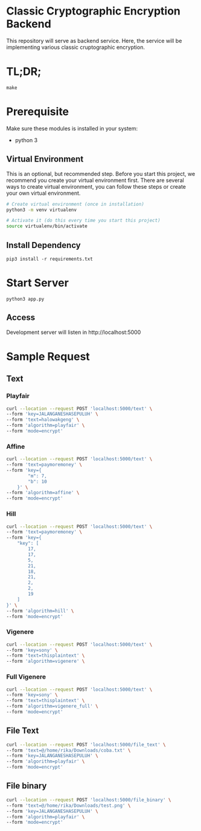 # Classic Cryptographic Encryption Backend
This repository will serve as backend service. Here, the service will be implementing various classic cruptographic encryption.

# TL;DR;
```
make
```

# Prerequisite
Make sure these modules is installed in your system:
* python 3

## Virtual Environment 
This is an optional, but recommended step.
Before you start this project, we recommend you create your virtual environment first.
There are several ways to create virtual environment, you can follow these steps or create your own virtual environment.
```bash
# Create virtual environment (once in installation)
python3 -m venv virtualenv

# Activate it (do this every time you start this project)
source virtualenv/bin/activate
```

## Install Dependency
```
pip3 install -r requirements.txt
```

# Start Server
```
python3 app.py
```
## Access
Development server will listen in http://localhost:5000

# Sample Request

## Text

### Playfair

```bash
curl --location --request POST 'localhost:5000/text' \
--form 'key=JALANGANESHASEPULUH' \
--form 'text=halowakgeng' \
--form 'algorithm=playfair' \
--form 'mode=encrypt'
```

### Affine
```bash
curl --location --request POST 'localhost:5000/text' \
--form 'text=paymoremoney' \
--form 'key={
        "m": 7,
        "b": 10
    }' \
--form 'algorithm=affine' \
--form 'mode=encrypt'
```

### Hill
```bash
curl --location --request POST 'localhost:5000/text' \
--form 'text=paymoremoney' \
--form 'key={
    "key": [
        17,
        17,
        5,
        21,
        18,
        21,
        2,
        2,
        19
    ]
}' \
--form 'algorithm=hill' \
--form 'mode=encrypt'
```
### Vigenere

```bash
curl --location --request POST 'localhost:5000/text' \
--form 'key=sony' \
--form 'text=thisplaintext' \
--form 'algorithm=vigenere' \
```

### Full Vigenere

```bash
curl --location --request POST 'localhost:5000/text' \
--form 'key=sony' \
--form 'text=thisplaintext' \
--form 'algorithm=vigenere_full' \
--form 'mode=encrypt'
```

## File Text
```bash
curl --location --request POST 'localhost:5000/file_text' \
--form 'text=@/home/rika/Downloads/coba.txt' \
--form 'key=JALANGANESHASEPULUH' \
--form 'algorithm=playfair' \
--form 'mode=encrypt'
```

## File binary
```bash
curl --location --request POST 'localhost:5000/file_binary' \
--form 'text=@/home/rika/Downloads/test.png' \
--form 'key=JALANGANESHASEPULUH' \
--form 'algorithm=playfair' \
--form 'mode=encrypt'
```